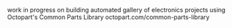 work in progress on building automated gallery of electronics projects using Octopart's Common Parts Library
octopart.com/common-parts-library
